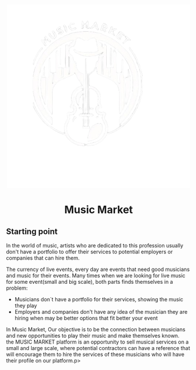<div align="center">
<img src="./public/icon/logo.webp" alt="MusicMarket Logo"/>
  <h1>Music Market</h1>
</div>

<div>
<h2>Starting point</h2>
<bold>In the world of music, artists who are dedicated to this profession usually don't have a portfolio to offer their services to potential employers or companies that can hire them.</bold>
<p> The currency of live events, every day are events that need good musicians and music for their events.
Many times when we are looking for live music for some event(small and big scale), both parts finds themselves in a problem: </p>
<ul>
  <li>
    Musicians don´t have a portfolio for their services, showing the music they play
  </li>
  <li>
    Employers and companies don't have any idea of the musician they are hiring when may be better options that fit better your event
  </li>
</ul>
<p> In <bold>Music Market</bold>, Our objective is to be the connection between musicians and new opportunities to play their music and make themselves known.<br>
the MUSIC MARKET platform is an opportunity to sell musical services on a small and large scale, where potential contractors can have a reference that will encourage them to hire the services of these musicians who will have their profile on our platform.p>

  
</div>


